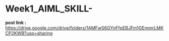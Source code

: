 # Week1_AIML_SKILL-
<b> post link : </b> 
https://drive.google.com/drive/folders/1AMFwS6GYnFfpEBJFm1GEmmrLMKCP2KWB?usp=sharing
